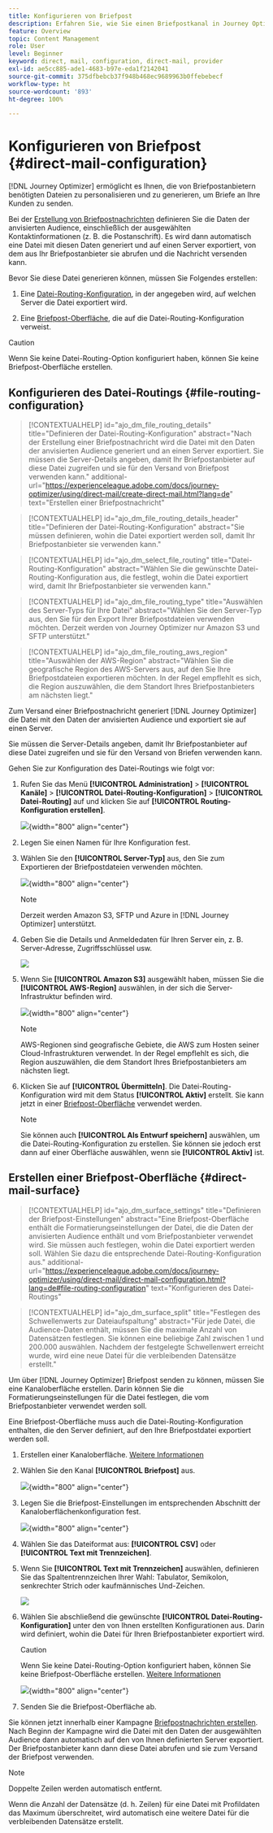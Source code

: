 ```yaml
---
title: Konfigurieren von Briefpost
description: Erfahren Sie, wie Sie einen Briefpostkanal in Journey Optimizer konfigurieren
feature: Overview
topic: Content Management
role: User
level: Beginner
keyword: direct, mail, configuration, direct-mail, provider
exl-id: ae5cc885-ade1-4683-b97e-eda1f2142041
source-git-commit: 375dfbebcb37f948b468ec9689963b0ffebebecf
workflow-type: ht
source-wordcount: '893'
ht-degree: 100%

---
```


# Konfigurieren von Briefpost {#direct-mail-configuration}

[!DNL Journey Optimizer] ermöglicht es Ihnen, die von Briefpostanbietern benötigten Dateien zu personalisieren und zu generieren, um Briefe an Ihre Kunden zu senden.

Bei der [Erstellung von Briefpostnachrichten](../direct-mail/create-direct-mail.md) definieren Sie die Daten der anvisierten Audience, einschließlich der ausgewählten Kontaktinformationen (z. B. die Postanschrift). Es wird dann automatisch eine Datei mit diesen Daten generiert und auf einen Server exportiert, von dem aus Ihr Briefpostanbieter sie abrufen und die Nachricht versenden kann.

Bevor Sie diese Datei generieren können, müssen Sie Folgendes erstellen:

1. Eine [Datei-Routing-Konfiguration](#file-routing-configuration), in der angegeben wird, auf welchen Server die Datei exportiert wird.

1. Eine [Briefpost-Oberfläche](#direct-mail-surface), die auf die Datei-Routing-Konfiguration verweist.

>[!CAUTION]
>
>Wenn Sie keine Datei-Routing-Option konfiguriert haben, können Sie keine Briefpost-Oberfläche erstellen.

## Konfigurieren des Datei-Routings {#file-routing-configuration}

>[!CONTEXTUALHELP]
>id="ajo_dm_file_routing_details"
>title="Definieren der Datei-Routing-Konfiguration"
>abstract="Nach der Erstellung einer Briefpostnachricht wird die Datei mit den Daten der anvisierten Audience generiert und an einen Server exportiert. Sie müssen die Server-Details angeben, damit Ihr Briefpostanbieter auf diese Datei zugreifen und sie für den Versand von Briefpost verwenden kann."
>additional-url="https://experienceleague.adobe.com/docs/journey-optimizer/using/direct-mail/create-direct-mail.html?lang=de" text="Erstellen einer Briefpostnachricht"

>[!CONTEXTUALHELP]
>id="ajo_dm_file_routing_details_header"
>title="Definieren der Datei-Routing-Konfiguration"
>abstract="Sie müssen definieren, wohin die Datei exportiert werden soll, damit Ihr Briefpostanbieter sie verwenden kann."

>[!CONTEXTUALHELP]
>id="ajo_dm_select_file_routing"
>title="Datei-Routing-Konfiguration"
>abstract="Wählen Sie die gewünschte Datei-Routing-Konfiguration aus, die festlegt, wohin die Datei exportiert wird, damit Ihr Briefpostanbieter sie verwenden kann."

>[!CONTEXTUALHELP]
>id="ajo_dm_file_routing_type"
>title="Auswählen des Server-Typs für Ihre Datei"
>abstract="Wählen Sie den Server-Typ aus, den Sie für den Export Ihrer Briefpostdateien verwenden möchten. Derzeit werden von Journey Optimizer nur Amazon S3 und SFTP unterstützt."

>[!CONTEXTUALHELP]
>id="ajo_dm_file_routing_aws_region"
>title="Auswählen der AWS-Region"
>abstract="Wählen Sie die geografische Region des AWS-Servers aus, auf den Sie Ihre Briefpostdateien exportieren möchten. In der Regel empfIehlt es sich, die Region auszuwählen, die dem Standort Ihres Briefpostanbieters am nächsten liegt."

Zum Versand einer Briefpostnachricht generiert [!DNL Journey Optimizer] die Datei mit den Daten der anvisierten Audience und exportiert sie auf einen Server.

Sie müssen die Server-Details angeben, damit Ihr Briefpostanbieter auf diese Datei zugreifen und sie für den Versand von Briefen verwenden kann.

Gehen Sie zur Konfiguration des Datei-Routings wie folgt vor:

1. Rufen Sie das Menü **[!UICONTROL Administration]** > **[!UICONTROL Kanäle]** > **[!UICONTROL Datei-Routing-Konfiguration]** > **[!UICONTROL Datei-Routing]** auf und klicken Sie auf **[!UICONTROL Routing-Konfiguration erstellen]**.

   ![](assets/file-routing-config-button.png){width="800" align="center"}

1. Legen Sie einen Namen für Ihre Konfiguration fest.

1. Wählen Sie den **[!UICONTROL Server-Typ]** aus, den Sie zum Exportieren der Briefpostdateien verwenden möchten.

   ![](assets/file-routing-config-type.png){width="800" align="center"}

   >[!NOTE]
   >
   >Derzeit werden Amazon S3, SFTP und Azure in [!DNL Journey Optimizer] unterstützt.

1. Geben Sie die Details und Anmeldedaten für Ihren Server ein, z. B. Server-Adresse, Zugriffsschlüssel usw.

   ![](assets/file-routing-config-sftp-details.png)

1. Wenn Sie **[!UICONTROL Amazon S3]** ausgewählt haben, müssen Sie die **[!UICONTROL AWS-Region]** auswählen, in der sich die Server-Infrastruktur befinden wird.

   ![](assets/file-routing-config-aws-region.png){width="800" align="center"}

   >[!NOTE]
   >
   >AWS-Regionen sind geografische Gebiete, die AWS zum Hosten seiner Cloud-Infrastrukturen verwendet. In der Regel empfIehlt es sich, die Region auszuwählen, die dem Standort Ihres Briefpostanbieters am nächsten liegt.

1. Klicken Sie auf **[!UICONTROL Übermitteln]**. Die Datei-Routing-Konfiguration wird mit dem Status **[!UICONTROL Aktiv]** erstellt. Sie kann jetzt in einer [Briefpost-Oberfläche](#direct-mail-surface) verwendet werden.

   >[!NOTE]
   >
   >Sie können auch **[!UICONTROL Als Entwurf speichern]** auswählen, um die Datei-Routing-Konfiguration zu erstellen. Sie können sie jedoch erst dann auf einer Oberfläche auswählen, wenn sie **[!UICONTROL Aktiv]** ist.

## Erstellen einer Briefpost-Oberfläche {#direct-mail-surface}

>[!CONTEXTUALHELP]
>id="ajo_dm_surface_settings"
>title="Definieren der Briefpost-Einstellungen"
>abstract="Eine Briefpost-Oberfläche enthält die Formatierungseinstellungen der Datei, die die Daten der anvisierten Audience enthält und vom Briefpostanbieter verwendet wird. Sie müssen auch festlegen, wohin die Datei exportiert werden soll. Wählen Sie dazu die entsprechende Datei-Routing-Konfiguration aus."
>additional-url="https://experienceleague.adobe.com/docs/journey-optimizer/using/direct-mail/direct-mail-configuration.html?lang=de#file-routing-configuration" text="Konfigurieren des Datei-Routings"

<!--
>[!CONTEXTUALHELP]
>id="ajo_dm_surface_sort"
>title="Define the sort order"
>abstract="If you select this option, the sort will be by profile ID, ascending or descending. If you unselect it, the sorting configuration defined when creating the direct mail message within a journey or a campaign."-->

>[!CONTEXTUALHELP]
>id="ajo_dm_surface_split"
>title="Festlegen des Schwellenwerts zur Dateiaufspaltung"
>abstract="Für jede Datei, die Audience-Daten enthält, müssen Sie die maximale Anzahl von Datensätzen festlegen. Sie können eine beliebige Zahl zwischen 1 und 200.000 auswählen. Nachdem der festgelegte Schwellenwert erreicht wurde, wird eine neue Datei für die verbleibenden Datensätze erstellt."

Um über [!DNL Journey Optimizer] Briefpost senden zu können, müssen Sie eine Kanaloberfläche erstellen. Darin können Sie die Formatierungseinstellungen für die Datei festlegen, die vom Briefpostanbieter verwendet werden soll.

Eine Briefpost-Oberfläche muss auch die Datei-Routing-Konfiguration enthalten, die den Server definiert, auf den Ihre Briefpostdatei exportiert werden soll.

1. Erstellen einer Kanaloberfläche. [Weitere Informationen](../configuration/channel-surfaces.md)

1. Wählen Sie den Kanal **[!UICONTROL Briefpost]** aus.

   ![](assets/surface-direct-mail-channel.png){width="800" align="center"}

1. Legen Sie die Briefpost-Einstellungen im entsprechenden Abschnitt der Kanaloberflächenkonfiguration fest.

   ![](assets/surface-direct-mail-settings.png){width="800" align="center"}

   <!--![](assets/surface-direct-mail-settings-with-insertion.png)-->

1. Wählen Sie das Dateiformat aus: **[!UICONTROL CSV]** oder **[!UICONTROL Text mit Trennzeichen]**.

1. Wenn Sie **[!UICONTROL Text mit Trennzeichen]** auswählen, definieren Sie das Spaltentrennzeichen Ihrer Wahl: Tabulator, Semikolon, senkrechter Strich oder kaufmännisches Und-Zeichen.

   ![](assets/surface-direct-mail-column-separator.png)

1. Wählen Sie abschließend die gewünschte **[!UICONTROL Datei-Routing-Konfiguration]** unter den von Ihnen erstellten Konfigurationen aus. Darin wird definiert, wohin die Datei für Ihren Briefpostanbieter exportiert wird.

   >[!CAUTION]
   >
   >Wenn Sie keine Datei-Routing-Option konfiguriert haben, können Sie keine Briefpost-Oberfläche erstellen. [Weitere Informationen](#file-routing-configuration)

   ![](assets/surface-direct-mail-file-routing.png){width="800" align="center"}

   <!--![](assets/surface-direct-mail-file-routing-with-insertion.png)-->

1. Senden Sie die Briefpost-Oberfläche ab.

Sie können jetzt innerhalb einer Kampagne [Briefpostnachrichten erstellen](../direct-mail/create-direct-mail.md). Nach Beginn der Kampagne wird die Datei mit den Daten der ausgewählten Audience dann automatisch auf den von Ihnen definierten Server exportiert. Der Briefpostanbieter kann dann diese Datei abrufen und sie zum Versand der Briefpost verwenden.

>[!NOTE]
>
>Doppelte Zeilen werden automatisch entfernt.
>
>Wenn die Anzahl der Datensätze (d. h. Zeilen) für eine Datei mit Profildaten das Maximum überschreitet, wird automatisch eine weitere Datei für die verbleibenden Datensätze erstellt.

<!--
    In the **[!UICONTROL Insertion]** section, you can choose to automatically remove duplicate rows.

    Define the maximum number of records (i.e. rows) for each file containing profile data. After the specified threshold is reached, another file will be created for the remaining records.

    ![](assets/surface-direct-mail-split.png)

    For example, if there are 100,000 records in the file and the threshold limit is set to 60,000, the records will be split into two files. The first file will contain 60,000 rows, and the second file will contain the remaining 40,000 rows.

    >[!NOTE]
    >
    >NOTE You can set any number between 1 and 200,000 records, meaning each file must contain at least 1 row and no more than 200,000 rows.

-->